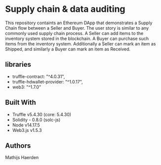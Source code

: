 # Supply chain & data auditing

This repository containts an Ethereum DApp that demonstrates a Supply Chain flow between a Seller and Buyer. The user story is similar to any commonly used supply chain process. A Seller can add items to the inventory system stored in the blockchain. A Buyer can purchase such items from the inventory system. Additionally a Seller can mark an item as Shipped, and similarly a Buyer can mark an item as Received.


## libraries

* truffle-contract: "^4.0.31",
* truffle-hdwallet-provider: "^1.0.17",
* web3: "^1.7.0"

## Built With

* Truffle v5.4.30 (core: 5.4.30)
* Solidity - 0.8.0 (solc-js)
* Node v14.17.5
* Web3.js v1.5.3


## Authors

Mathijs Haerden



